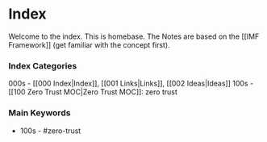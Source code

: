 # Index

Welcome to the index. This is homebase.
The Notes are based on the [[IMF Framework]] (get familiar with the concept first).

### Index Categories

000s - [[000 Index|Index]], [[001 Links|Links]], [[002 Ideas|Ideas]]
100s - [[100 Zero Trust MOC|Zero Trust MOC]]: zero trust

### Main Keywords

- 100s - #zero-trust